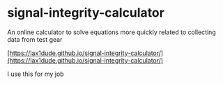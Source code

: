 # signal-integrity-calculator
An online calculator to solve equations more quickly related to collecting data from test gear

[https://lax1dude.github.io/signal-integrity-calculator/](https://lax1dude.github.io/signal-integrity-calculator/)

I use this for my job
